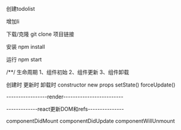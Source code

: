 创建todolist

增加li

下载/克隆
git clone  项目链接

安装
npm install

运行
npm start

/**/
生命周期
1、组件初始
2、组件更新
3、组件卸载

创建时                          更新时                               卸载时
constructor          new props   setState()   forceUpdate()

-----------------render-------------------------

-------------react更新DOM和refs---------------

componentDidMount         componentDidUpdate                componentWillUnmount

